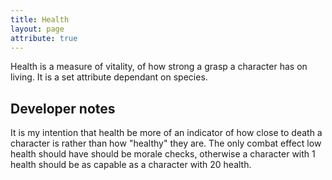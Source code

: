 ```yaml
---
title: Health
layout: page
attribute: true
---
```

Health is a measure of vitality, of how strong a grasp a character has on living. It is a set attribute dependant on species.

## Developer notes
It is my intention that health be more of an indicator of how close to death a character is rather than how "healthy" they are. The only combat effect low health should have should be morale checks, otherwise a character with 1 health should be as capable as a character with 20 health.
